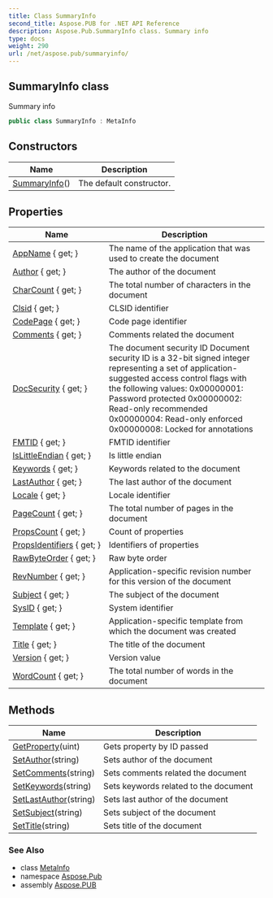 ```yaml
---
title: Class SummaryInfo
second_title: Aspose.PUB for .NET API Reference
description: Aspose.Pub.SummaryInfo class. Summary info
type: docs
weight: 290
url: /net/aspose.pub/summaryinfo/
---
```

## SummaryInfo class

Summary info

```csharp
public class SummaryInfo : MetaInfo
```

## Constructors

| Name | Description |
| --- | --- |
| [SummaryInfo](summaryinfo/)() | The default constructor. |

## Properties

| Name | Description |
| --- | --- |
| [AppName](../../aspose.pub/summaryinfo/appname/) { get; } | The name of the application that was used to create the document |
| [Author](../../aspose.pub/summaryinfo/author/) { get; } | The author of the document |
| [CharCount](../../aspose.pub/summaryinfo/charcount/) { get; } | The total number of characters in the document |
| [Clsid](../../aspose.pub/metainfo/clsid/) { get; } | CLSID identifier |
| [CodePage](../../aspose.pub/metainfo/codepage/) { get; } | Code page identifier |
| [Comments](../../aspose.pub/summaryinfo/comments/) { get; } | Comments related the document |
| [DocSecurity](../../aspose.pub/summaryinfo/docsecurity/) { get; } | The document security ID Document security ID is a 32-bit signed integer representing a set of application-suggested access control flags with the following values: 0x00000001: Password protected 0x00000002: Read-only recommended 0x00000004: Read-only enforced 0x00000008: Locked for annotations |
| [FMTID](../../aspose.pub/metainfo/fmtid/) { get; } | FMTID identifier |
| [IsLittleEndian](../../aspose.pub/metainfo/islittleendian/) { get; } | Is little endian |
| [Keywords](../../aspose.pub/summaryinfo/keywords/) { get; } | Keywords related to the document |
| [LastAuthor](../../aspose.pub/summaryinfo/lastauthor/) { get; } | The last author of the document |
| [Locale](../../aspose.pub/metainfo/locale/) { get; } | Locale identifier |
| [PageCount](../../aspose.pub/summaryinfo/pagecount/) { get; } | The total number of pages in the document |
| [PropsCount](../../aspose.pub/metainfo/propscount/) { get; } | Count of properties |
| [PropsIdentifiers](../../aspose.pub/metainfo/propsidentifiers/) { get; } | Identifiers of properties |
| [RawByteOrder](../../aspose.pub/metainfo/rawbyteorder/) { get; } | Raw byte order |
| [RevNumber](../../aspose.pub/summaryinfo/revnumber/) { get; } | Application-specific revision number for this version of the document |
| [Subject](../../aspose.pub/summaryinfo/subject/) { get; } | The subject of the document |
| [SysID](../../aspose.pub/metainfo/sysid/) { get; } | System identifier |
| [Template](../../aspose.pub/summaryinfo/template/) { get; } | Application-specific template from which the document was created |
| [Title](../../aspose.pub/summaryinfo/title/) { get; } | The title of the document |
| [Version](../../aspose.pub/metainfo/version/) { get; } | Version value |
| [WordCount](../../aspose.pub/summaryinfo/wordcount/) { get; } | The total number of words in the document |

## Methods

| Name | Description |
| --- | --- |
| [GetProperty](../../aspose.pub/metainfo/getproperty/)(uint) | Gets property by ID passed |
| [SetAuthor](../../aspose.pub/summaryinfo/setauthor/)(string) | Sets author of the document |
| [SetComments](../../aspose.pub/summaryinfo/setcomments/)(string) | Sets comments related the document |
| [SetKeywords](../../aspose.pub/summaryinfo/setkeywords/)(string) | Sets keywords related to the document |
| [SetLastAuthor](../../aspose.pub/summaryinfo/setlastauthor/)(string) | Sets last author of the document |
| [SetSubject](../../aspose.pub/summaryinfo/setsubject/)(string) | Sets subject of the document |
| [SetTitle](../../aspose.pub/summaryinfo/settitle/)(string) | Sets title of the document |

### See Also

* class [MetaInfo](../metainfo/)
* namespace [Aspose.Pub](../../aspose.pub/)
* assembly [Aspose.PUB](../../)


